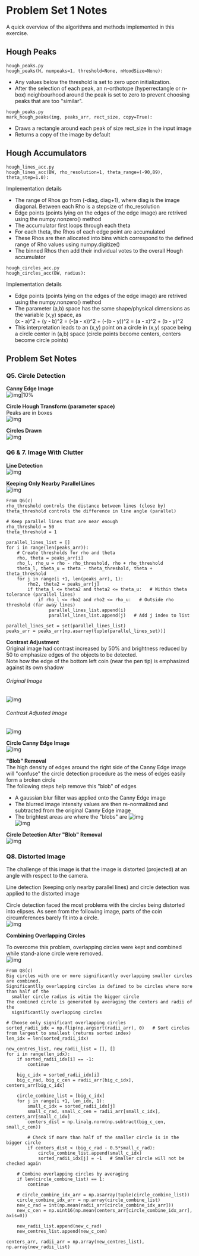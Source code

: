# Problem Set 1 Notes

A quick overview of the algorithms and methods implemented in this exercise.   


## Hough Peaks
```
hough_peaks.py
hough_peaks(H, numpeaks=1, threshold=None, nHoodSize=None):
```
* Any values below the threshold is set to zero upon initialization.
* After the selection of each peak, an n-orthotope (hyperrectangle or n-box) neighbourhood around the peak is set to zero to prevent choosing peaks that are too "similar".
```
hough_peaks.py
mark_hough_peaks(img, peaks_arr, rect_size, copy=True):
```
* Draws a rectangle around each peak of size rect_size in the input image
* Returns a copy of the image by default


## Hough Accumulators
```
hough_lines_acc.py
hough_lines_acc(BW, rho_resolution=1, theta_range=(-90,89), theta_step=1.0):
```
Implementation details
* The range of Rhos go from (-diag, diag+1), where diag is the image diagonal. Between each Rho is a stepsize of rho_resolution 
* Edge points (points lying on the edges of the edge image) are retrived using the numpy.nonzero() method
* The accumulator first loops through each theta
* For each theta, the Rhos of each edge point are accumulated
* These Rhos are then allocated into bins which correspond to the defined range of Rho values using numpy.digitize()
* The binned Rhos then add their individual votes to the overall Hough accumulator 

```
hough_circles_acc.py
hough_circles_acc(BW, radius):
```
Implementation details
* Edge points (points lying on the edges of the edge image) are retrived using the numpy.nonzero() method
* The parameter (a,b) space has the same shape/physical dimensions as the variable (x,y) space, as  
(x - a)^2 + (y - b)^2 = (-(a - x))^2 + (-(b - y))^2 = (a - x)^2 + (b - y)^2
* This interpretation leads to an (x,y) point on a circle in (x,y) space being a circle center in (a,b) space (circle points become centers, centers become circle points)     


## Problem Set Notes


### Q5. Circle Detection    

**Canny Edge Image**        
![img|10%](output/ps1-5-a-2.png)

**Circle Hough Transform (parameter space)**    
Peaks are in boxes      
![img](output/ps1-5-a-2-misc.png)

**Circles Drawn**       
![img](output/ps1-5-b-1.png)


### Q6 & 7. Image With Clutter

**Line Detection**      
![img](output/ps1-6-a-1.png)

**Keeping Only Nearby Parallel Lines**      
![img](output/ps1-6-c-1.png)

```
From Q6(c)
rho_threshold controls the distance between lines (close by)
theta_threshold controls the difference in line angle (parallel)

# Keep parallel lines that are near enough
rho_threshold = 50
theta_threshold = 1

parallel_lines_list = []
for i in range(len(peaks_arr)):
    # Create thresholds for rho and theta
    rho, theta = peaks_arr[i]
    rho_l, rho_u = rho - rho_threshold, rho + rho_threshold
    theta_l, theta_u = theta - theta_threshold, theta + theta_threshold
    for j in range(i +1, len(peaks_arr), 1):
        rho2, theta2 = peaks_arr[j]
        if theta_l <= theta2 and theta2 <= theta_u:   # Within theta tolerance (parallel lines)
            if rho_l <= rho2 and rho2 <= rho_u:   # Outside rho threshold (far away lines)
                parallel_lines_list.append(i)
                parallel_lines_list.append(j)   # Add j index to list

parallel_lines_set = set(parallel_lines_list)
peaks_arr = peaks_arr[np.asarray(tuple(parallel_lines_set))]

```

**Contrast Adjustment**     
Original image had contrast increased by 50% and brightness reduced by 50 to emphasize edges of the objects to be detected.     
Note how the edge of the bottom left coin (near the pen tip) is emphasized against its own shadow 

###### Original Image
![img](output/ps1-7-a-1_misc0_original_image.png)

###### Contrast Adjusted Image
![img](output/ps1-7-a-1_misc1_high_contrast_smoothed.png)

**Circle Canny Edge Image**     
![img](output/ps1-7-a-1_misc2_edges_with_blobs.png)

**"Blob" Removal**      
The high density of edges around the right side of the Canny Edge image will "confuse" the circle detection procedure as the mess of edges easily form a broken circle        
The following steps help remove this "blob" of edges
* A gaussian blur filter was applied onto the Canny Edge image
* The blurred image intensity values are then re-normalized and subtracted from the original Canny Edge image
* The brightest areas are where the "blobs" are
![img](output/ps1-7-a-1_misc3_edges_blured.png)     
![img](output/ps1-7-a-1_misc4_edges_no_blobs.png)       

**Circle Detection After "Blob" Removal**       
![img](output/ps1-7-a-1.png)


### Q8. Distorted Image

The challenge of this image is that the image is distorted (projected) at an angle with respect to the camera.       

Line detection (keeping only nearby parallel lines) and circle detection was applied to the distorted image     
 
Circle detection faced the most problems with the circles being distorted into elipses. As seen from the following image, parts of the coin circumferences barely fit into a circle.           
![img](output/ps1-8-a-1.png)

**Combining Overlapping Circles**

To overcome this problem, overlapping circles were kept and combined while stand-alone circle were removed.     
![img](output/ps1-8-c-1.png)
```
From Q8(c)
Big circles with one or more significantly overlapping smaller circles are combined.
Significantlly overlapping circles is defined to be circles where more than half of the 
  smaller circle radius is witin the bigger circle
The combined circle is generated by averaging the centers and radii of the 
  significantlly overlapping circles 

# Choose only significant overlapping circles
sorted_radii_idx = np.flip(np.argsort(radii_arr), 0)   # Sort circles from largest to smallest (returns sorted index)
len_idx = len(sorted_radii_idx)

new_centres_list, new_radii_list = [], []
for i in range(len_idx):
    if sorted_radii_idx[i] == -1:
        continue

    big_c_idx = sorted_radii_idx[i]
    big_c_rad, big_c_cen = radii_arr[big_c_idx], centers_arr[big_c_idx]

    circle_combine_list = [big_c_idx]
    for j in range(i +1, len_idx, 1):
        small_c_idx = sorted_radii_idx[j]
        small_c_rad, small_c_cen = radii_arr[small_c_idx], centers_arr[small_c_idx]
        centers_dist = np.linalg.norm(np.subtract(big_c_cen, small_c_cen))

        # Check if more than half of the smaller circle is in the bigger circle
        if centers_dist < (big_c_rad - 0.5*small_c_rad):
            circle_combine_list.append(small_c_idx)
            sorted_radii_idx[j] = -1   # Smaller circle will not be checked again

    # Combine overlapping circles by averaging
    if len(circle_combine_list) == 1:
        continue

    # circle_combine_idx_arr = np.asarray(tuple(circle_combine_list))
    circle_combine_idx_arr = np.array(circle_combine_list)
    new_c_rad = int(np.mean(radii_arr[circle_combine_idx_arr]))
    new_c_cen = np.uint16(np.mean(centers_arr[circle_combine_idx_arr], axis=0))

    new_radii_list.append(new_c_rad)
    new_centres_list.append(new_c_cen)

centers_arr, radii_arr = np.array(new_centres_list), np.array(new_radii_list)
```

















